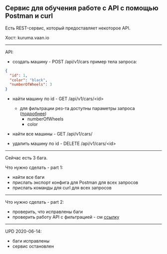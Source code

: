 ## Сервис для обучения работе с API с помощью Postman и curl

Есть REST-сервис, который предоставляет некоторое API.

Хост: kuruma.vaan.io

---
API:
* создать машину - POST /api/v1/cars
пример тела запроса:

```json
{
  "id": 1,
  "color": "black",
  "numberOfWheels": 3
}
```


* найти машину по id - GET /api/v1/cars/\<id>
    * для фильтрации рез-та доступны параметры запроса ([подробнее](https://stackoverflow.com/a/39294675/6040185)) 
        * numberOfWheels 
        * color

* найти все машины - GET /api/v1/cars/
* удалить машину по id - DELETE /api/v1/cars/\<id>

---
Сейчас есть 3 бага.

Что нужно сделать - part 1:
* найти все баги
* прислать экспорт конфига для Postman для всех запросов
* прислать команды для curl для всех запросов

---
Что нужно сделать - part 2:
* проверить, что исправлены баги
* проверить работу API с фильтрацией - см [ссылку](https://www.vinaysahni.com/best-practices-for-a-pragmatic-restful-api#advanced-queries)
---
UPD 2020-06-14:
* баги исправлены
* сервис остановлен

